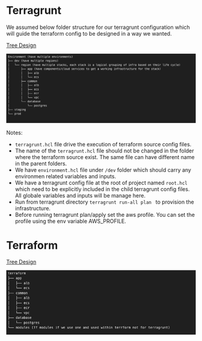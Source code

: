 
# Terragrunt

We assumed below folder structure for our terragrunt configuration which will guide the terraform config to be designed in a way we wanted.

[Tree Design](https://tree.nathanfriend.io/?s=(%27optKs!(%27fancy!true~fullPath3~trailFSlash3~rootDot3)~H(%27H%27E6-e6s%7D0dev-regKs%7DA*%20regK-7s%2C%20each%207JsGlogical%20groupF%20of9%20based%208Cheir%20lif2cycle%7D.Bpp5comp8ents%2Fcloud%20servicesCo%20getGworkF9structur2forCh27%7D***4%20comm84*ecrLvpc.%20databaseLpostgres0stagF0prod%27)~versK!%271%27)*I%20-5multipl2.A**0AI2e%203!false4LalbLecs.5%20%7Bhav26nvir8ment7stack8on9JnfraA%5CnGaC%20tFingGB%20Hsource!I%20%20J%20iKi8L.*%01LKJIHGFCBA987654320.-*)

![Terragrunt Folder Structure](./terragrunt-tree-design.png)

Notes:
   - `terragrunt.hcl` file drive the execution of terraform source config files.
   - The name of the `terragrunt.hcl` file should not be changed in the folder where the terraform source exist. The same file can have different name in the parent folders.
   - We have `environment.hcl` file under `/dev` folder which should carry any environmen related variables and inputs.
   - We have a terragrunt config file at the root of project named `root.hcl` which need to be explicitly included in the child terragrunt config files. All globale variables and inputs will be manage here.
   - Run from terragrunt directory `terragrunt run-all plan ` to provision the infrastructure.
   - Before running terragrunt plan/apply set the aws profile. You can set the profile using the env variable AWS_PROFILE.

# Terraform

[Tree Design](https://tree.nathanfriend.io/?s=(%27options!(%27fancy!true~fullPath.~trailingSlash.~rootDot.)~6(%276%274aform*app2*common2-ecr-vpc*storage-postgres*0%7BTf%200if%20w3us3on3and%20used%20within5form%20not%20for5agrunt%7D7%27)~version!%271%27)*7%20%20-*%20.!false0modules%202-alb-ecs3e5terr5%2046source!7%5Cn%017654320.-*)

![Terraform Folder Structure](./terraform-tree-design.png)

